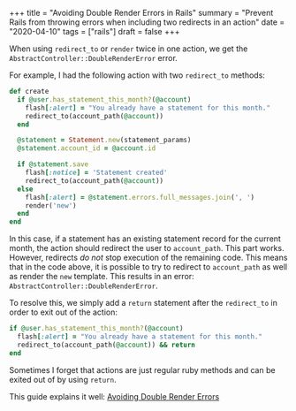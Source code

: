 +++
title = "Avoiding Double Render Errors in Rails"
summary = "Prevent Rails from throwing errors when including two redirects in an action"
date = "2020-04-10"
tags = ["rails"]
draft = false
+++

When using `redirect_to` or `render` twice in one action, we get the `AbstractController::DoubleRenderError` error.

For example, I had the following action with two `redirect_to` methods:

```rb
def create
  if @user.has_statement_this_month?(@account)
    flash[:alert] = "You already have a statement for this month."
    redirect_to(account_path(@account))
  end

  @statement = Statement.new(statement_params)
  @statement.account_id = @account.id

  if @statement.save
    flash[:notice] = 'Statement created'
    redirect_to(account_path(@account))
  else
    flash[:alert] = @statement.errors.full_messages.join(', ')
    render('new')
  end
end
```

In this case, if a statement has an existing statement record for the current month, the action should redirect the user to `account_path`. This part works. However, redirects *do not* stop execution of the remaining code. This means that in the code above, it is possible to try to redirect to `account_path` as well as render the `new` template. This results in an error: `AbstractController::DoubleRenderError`.

To resolve this, we simply add a `return` statement after the `redirect_to` in order to exit out of the action:

```rb
if @user.has_statement_this_month?(@account)
  flash[:alert] = "You already have a statement for this month."
  redirect_to(account_path(@account)) && return
end
```

Sometimes I forget that actions are just regular ruby methods and can be exited out of by using `return`.

This guide explains it well: [Avoiding Double Render Errors](https://guides.rubyonrails.org/layouts_and_rendering.html#avoiding-double-render-errors)